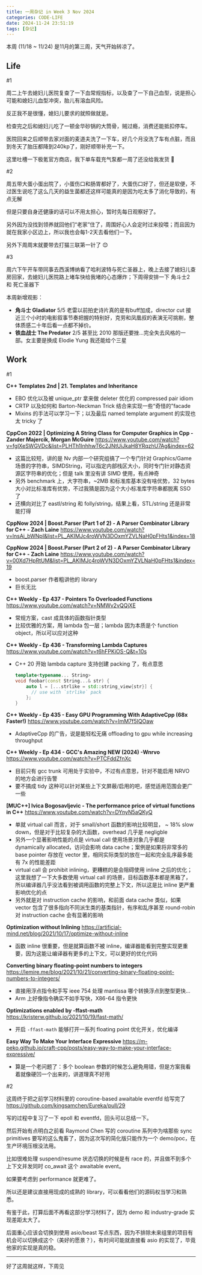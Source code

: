 ```yaml
---
title: 一周杂记 in Week 3 Nov 2024
categories: CODE-LIFE
date: 2024-11-24 23:51:19
tags: [杂记]
---
```

本周 (11/18 ~ 11/24) 是11月的第三周，天气开始转凉了。

## Life

\#1

周二上午去媳妇儿医院复查了一下血常规指标，以及查了一下自己血型，说是担心可能和媳妇儿血型冲突，胎儿有溶血风险。

反正我不是很懂，媳妇儿要求的就照做就是。

检查完之后和媳妇儿吃了一顿金华砂锅的大筒骨，贼过瘾，消费还能抵扣停车。

医院回来之后顺带去家对面的麦道夫洗了一下车，好几个月没洗了车有点脏，而且到冬天了胎压都降到240kp了，刚好顺带补充一下。

这里吐槽一下极氪官方商店，我下单车载充气泵都一周了还没给我发货 🤬

\#2

周五带大蛋小蛋出院了，小蛋伤口和肠胃都好了，大蛋伤口好了，但还是软便，不过医生说吃了这么几天的益生菌都还这样可能真的是因为吃太多了消化导致的，有点无解

但是只要自身还健康的话可以不用太担心，暂时先每日观察好了。

另外因为没找到领养就回他们“老家”住了，周围好心人会定时过来投喂；而且因为就在我家小区边上，所以我也会每1-2天去看他们一下。

另外下周周末就要带去打猫三联第一针了 😊

\#3

周六下午开车带同事去西溪博纳看了哈利波特与死亡圣器上，晚上去接了媳妇儿查房回家，去媳妇儿医院路上堵车快给我堵的心态爆炸；下周得安排一下 角斗士2 和 死亡圣器下

本周新增观影：

- **角斗士 Gladiator** 5/5 老雷以前拍史诗片真的是有buff加成，director cut 接近三个小时的电影叙事节奏把握的特别好，克劳和凤凰叔的表演无可挑剔，整体质感二十年后看一点都不掉价。
- **铁血战士 The Predator** 2/5 甚至比 2010 那版还要挫...完全失去风格的一部。女主要是换成 Elodie Yung 我还能给个三星

## Work

\#1

**C++ Templates 2nd | 21. Templates and Inheritance**

- EBO 优化以及被 unique_ptr 拿来做 deleter 优化的 compressed pair idiom
- CRTP 以及如何和 Barton-Neckman Trick 结合来实现一些“奇怪的”facade
- Mixins 的手法可以学习一下；以及最后 named template argument 的实现也太 tricky 了

**CppCon 2022 | Optimizing A String Class for Computer Graphics in Cpp - Zander Majercik, Morgan McGuire** https://www.youtube.com/watch?v=fglXeSWGVDc&list=PLHTh1InhhwT6c2JNtUiJkaH8YRqzhU7Ag&index=62

- 这篇比较短，讲的是 Nv 内部一个研究组搞了一个专门针对 Graphics/Game 场景的字符串，SIMDString，可以指定内部栈区大小，同时专门针对静态资源区字符串的优化；但是 talk 里没有讲 SIMD 使用，有点神奇
- 另外 benchmark 上，大字符串，~2MB 和标准库基本没有啥优势，32 bytes 大小对比标准库有优势，不过我猜是因为这个大小标准库字符串都脱离 SSO 了
- 还横向对比了 eastl/string 和 folly/string，结果上看，STL/string 还是非常能打得

**CppNow 2024 | Boost.Parser (Part 1 of 2) - A Parser Combinator Library for C++ - Zach Laine** https://www.youtube.com/watch?v=lnsAi_bWNpI&list=PL_AKIMJc4roWVN3DOxmYZVLNaH0pFHts1&index=18

**CppNow 2024 | Boost.Parser (Part 2 of 2) - A Parser Combinator Library for C++ - Zach Laine** https://www.youtube.com/watch?v=00Xd7HpRtUM&list=PL_AKIMJc4roWVN3DOxmYZVLNaH0pFHts1&index=19

- boost.parser 作者粗讲他的 library
- 巨长无比

**C++ Weekly - Ep 437 - Pointers To Overloaded Functions** https://www.youtube.com/watch?v=NMWv2vQQjXE

- 常规方案，cast 成具体的函数指针类型
- 比较优雅的方案，用 lambda 包一层；lambda 因为本质是个 function object，所以可以应对这种

**C++ Weekly - Ep 436 - Transforming Lambda Captures** https://www.youtube.com/watch?v=t6hFPKiOS-Q&t=10s

- C++ 20 开始 lambda capture 支持创建 packing 了，有点意思

    ```cpp
    template<typename... String>
    void foobar(const String...& str) {
    	auto l = [...strlike = std::string_view{str}] {
    	  // use with `strlike` pack
    	};
    }
    ```


**C++ Weekly - Ep 435 - Easy GPU Programming With AdaptiveCpp (68x Faster!)** https://www.youtube.com/watch?v=ImM7f5IQOaw

- AdaptiveCpp 的广告，说是能轻松无痛 offloading to gpu while increasing throughput

**C++ Weekly - Ep 434 - GCC's Amazing NEW (2024) -Wnrvo** https://www.youtube.com/watch?v=PTCFddZfnXc

- 目前只有 gcc trunk 可用处于实验中，不过有点意思，针对不能启用 NRVO 的地方会进行告警
- 要不搞成 tidy 这种可以针对某些上下文屏蔽/启用的吧，感觉适用范围会更广一些

**[MUC++] Ivica Bogosavljevic - The performance price of virtual functions in C++** https://www.youtube.com/watch?v=DYnyN5aQKyQ

- 单就 virtual call 而言，对于 small/short 函数的影响比较明显， ~ 18% slow down，但是对于比较复杂的大函数，overhead 几乎是 negligble
- 另外一个显著影响性能的点是 virtual call 使用场景对象几乎都是 dynamically allocated，访问会影响 data cache；案例是如果将非常多的 base pointer 存放在 vector 里，相同实际类型的放在一起和完全乱序最多能有 7x 的性能差距
- virtual call 会 prohibit inlining，更糟糕的是会阻碍使用 inline 之后的优化；这里我想了一下大多数使用 virtual call 的场景，目标函数基本都是黑箱了，所以编译器几乎没法看到被调用函数的完整上下文，所以这是比 inline 更严重影响优化的点
- 另外就是对 instruction cache 的影响，和前面 data cache 类似，如果 vector 包含了很多指向不同派生类的基类指针，有序和乱序甚至 round-robin 对 instruction cache 会有显著的影响

**Optimization without Inlining** https://artificial-mind.net/blog/2021/10/17/optimize-without-inline

- 函数 inline 很重要，但是就算函数不被 inline，编译器能看到完整实现更重要，因为这能让编译器有更多的上下文，可以更好的优化代码

**Converting binary floating-point numbers to integers** https://lemire.me/blog/2021/10/21/converting-binary-floating-point-numbers-to-integers/

- 直接用浮点指令和手写 ieee 754 处理 mantissa 哪个转换浮点到整型更快…
- Arm 上好像指令确实不如手写快，X86-64 指令更快

**Optimizations enabled by -ffast-math** https://kristerw.github.io/2021/10/19/fast-math/

- 开启 `-ffast-math`  能够打开一系列 floating point 优化开关，优化编译

**Easy Way To Make Your Interface Expressive** https://m-peko.github.io/craft-cpp/posts/easy-way-to-make-your-interface-expressive/

- 算是一个老问题了：多个 boolean 参数的时候怎么避免用错，但是方案我看着就像硬凹一个出来的，讲道理真不好用

\#2

这周终于把之前学习材料里的 coroutine-based awaitable eventfd 给写完了 https://github.com/kingsamchen/Eureka/pull/29

写的过程中复习了一下 epoll 和 eventfd，回头可以总结一下。

然后开始有点明白之前看 Raymond Chen 写的 coroutine 系列中为啥那些 sync primitives 要写的这么鬼畜了，因为这次写的简化版只能作为一个 demo/poc，在生产环境压根没法用。

比如很难处理 suspend/resume 状态切换的时候是有 race 的，并且做不到多个上下文并发同时 co_await 这个 awaitable event。

如果要考虑到 performance 就更难了。

所以还是建议直接用现成的成熟的 library，可以看看他们的源码权当学习和熟悉。

有鉴于此，打算后面不再看这部分学习材料了，因为 demo 和 industry-grade 实现差距太大了。

后面重心应该会切换到使用 asio/beast 写点东西，因为不排除未来组里的项目有机会可以切换成这个（美好的愿景？），有时间可能就直接看 asio 的实现了，毕竟他家的实现是真的稳。

---

好了这周就这样，下周见

